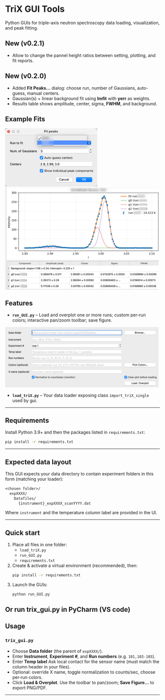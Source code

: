 # TriX GUI Tools

Python GUIs for triple-axis neutron spectroscopy data loading, visualization, and peak fitting.

[//]: # (Author: Tianxiong Han, Iowa State University, 2025 Aug 24)

## New (v0.2.1)
- Allow to change the pannel height ratios between setting, plotting, and fit reports.

## New (v0.2.0)
- Added **Fit Peaks…** dialog: choose run, number of Gaussians, auto-guess, manual centers.
- Gaussian(s) + linear background fit using **lmfit** with **yerr** as weights.
- Results table shows amplitude, center, sigma, **FWHM**, and background.
## Example Fits
<p float="left">
  <img src="Fitting_para.png" width=300 />
  <img src="Fitted_result.png" width=500 />
</p>


## Features
- **`run_GUI.py`** – Load and overplot one or more runs; custom per-run colors; interactive pan/zoom toolbar; save figure.

<p float="left">
  <img src="setting.png" width=500 />
</p>

- **`load_triX.py`** – Your data loader exposing class `import_triX_single` used by gui.
---

## Requirements
Install Python 3.9+ and then the packages listed in `requirements.txt`:

```bash
pip install -r requirements.txt
```

---

## Expected data layout

This GUI expects your data directory to contain experiment folders in this form (matching your loader):

```
<chosen folder>/
  expXXXX/
    Datafiles/
      {instrument}_expXXXX_scanYYYY.dat
```

Where `instrument` and the temperature column label are provided in the UI.

---

## Quick start

1. Place all files in one folder:
   - `load_triX.py`
   - `run_GUI.py`
   - `requirements.txt`
2. Create & activate a virtual environment (recommended), then:
   ```bash
   pip install -r requirements.txt
   ```
3. Launch the GUIs:
   ```bash
   python run_GUI.py
   ```
Or
run trix_gui.py in PyCharm (VS code)
---

## Usage

### `trix_gui.py`

- Choose **Data folder** (the parent of `expXXXX/`).
- Enter **Instrument**, **Experiment #**, and **Run numbers** (e.g. `101,103-105`).
- Enter **Temp label** Ask local contact for the sensor name (must match the column header in your files).
- Optional: override X name, toggle normalization to counts/sec, choose per‑run colors.
- Click **Load & Overplot**. Use the toolbar to pan/zoom; **Save Figure…** to export PNG/PDF.

[//]: # ()
[//]: # (### `fit_gaussian_peaks.py`)

[//]: # ()
[//]: # (- Load a single run via the same fields.)

[//]: # (- Choose **# Peaks** and whether to **Auto‑guess** initial centers.)

[//]: # (- Click **Fit** to run `lmfit` with weights `1 / yerr`.)

[//]: # (- The table lists amplitude &#40;area&#41;, center, σ and FWHM with 1σ uncertainties. The plot shows data, total fit, and per‑component curves.)

---
